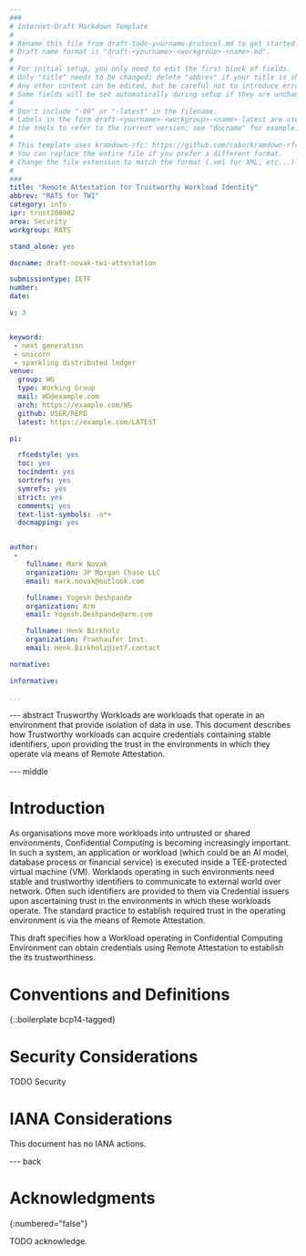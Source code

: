 ```yaml
---
###
# Internet-Draft Markdown Template
#
# Rename this file from draft-todo-yourname-protocol.md to get started.
# Draft name format is "draft-<yourname>-<workgroup>-<name>.md".
#
# For initial setup, you only need to edit the first block of fields.
# Only "title" needs to be changed; delete "abbrev" if your title is short.
# Any other content can be edited, but be careful not to introduce errors.
# Some fields will be set automatically during setup if they are unchanged.
#
# Don't include "-00" or "-latest" in the filename.
# Labels in the form draft-<yourname>-<workgroup>-<name>-latest are used by
# the tools to refer to the current version; see "docname" for example.
#
# This template uses kramdown-rfc: https://github.com/cabo/kramdown-rfc
# You can replace the entire file if you prefer a different format.
# Change the file extension to match the format (.xml for XML, etc...)
#
###
title: "Remote Attestation for Trustworthy Workload Identity"
abbrev: "RATS for TWI"
category: info
ipr: trust200902
area: Security
workgroup: RATS

stand_alone: yes

docname: draft-novak-twi-attestation

submissiontype: IETF 
number:
date:

v: 3


keyword:
 - next generation
 - unicorn
 - sparkling distributed ledger
venue:
  group: WG
  type: Working Group
  mail: WG@example.com
  arch: https://example.com/WG
  github: USER/REPO
  latest: https://example.com/LATEST

pi:

  rfcedstyle: yes
  toc: yes
  tocindent: yes
  sortrefs: yes
  symrefs: yes
  strict: yes
  comments: yes
  text-list-symbols: -o*+
  docmapping: yes


author:
 -
    fullname: Mark Novak
    organization: JP Morgan Chase LLC
    email: mark.novak@outlook.com

    fullname: Yogesh Deshpande
    organization: Arm
    email: Yogesh.Deshpande@arm.com

    fullname: Henk Birkholz
    organization: Franhaufer Inst.
    email: Henk.Birkholz@ietf.contact

normative:

informative:

...
```


--- abstract
Trusworthy Workloads are workloads that operate in an environment that provide isolation of data in use.
This document describes how Trustworthy workloads can acquire credentials containing stable identifiers, upon providing the trust in the environments in which they operate via means of Remote Attestation. 



--- middle

# Introduction

As organisations move more workloads into untrusted or shared environments, Confidential Computing is becoming increasingly important. In such a system, an application or workload (which could be an AI model, database process or financial service) is executed inside a TEE-protected virtual machine (VM). Worklaods operating in such environments need stable and trustworthy identifiers to communicate to external world over network. Often such identifiers are provided to them via Credential issuers upon ascertaining trust in the environments in which these workloads operate. The standard practice to establish required trust in the operating environment is via the means of Remote Attestation. 

This draft specifies how a Workload operating in Confidential Computing Environment can obtain credentials using Remote Attestation to establish the its trustworthiness.


# Conventions and Definitions

{::boilerplate bcp14-tagged}


# Security Considerations

TODO Security


# IANA Considerations

This document has no IANA actions.


--- back

# Acknowledgments
{:numbered="false"}

TODO acknowledge.
